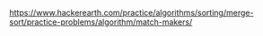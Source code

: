 https://www.hackerearth.com/practice/algorithms/sorting/merge-sort/practice-problems/algorithm/match-makers/

